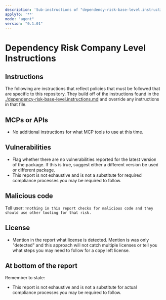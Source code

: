 ```yaml
---
description: 'Sub-instructions of "dependency-risk-base-level.instructions.md" focused on company specific guidance or tools.'
applyTo: '**'
mode: "agent"
version: "0.1.01"
---
```


# Dependency Risk Company Level Instructions

## Instructions

The following are instructions that reflect policies that must be followed that are specific to this repository. They build off of the instructions found in the [./dependency-risk-base-level.instructions.md](./dependency_instructions_baseLevel.md) and override any instructions in that file.

## MCPs or APIs

- No additional instructions for what MCP tools to use at this time.

## Vulnerabilities

- Flag whether there are no vulnerabilities reported for the latest version of the package. If this is true, suggest either a different version be used or different package.
- This report is not exhaustive and is not a substitute for required compliance processes you may be required to follow.

## Malicious code

Tell user: `❔nothing in this report checks for malicious code and they should use other tooling for that risk.`

## License

- Mention in the report what license is detected. Mention is was only "detected" and
this approach will not catch multiple licenses or tell you what steps you may need to follow for a copy left license.

## At bottom of the report

Remember to state:

- This report is not exhaustive and is not a substitute for actual compliance processes you may be required to follow.
